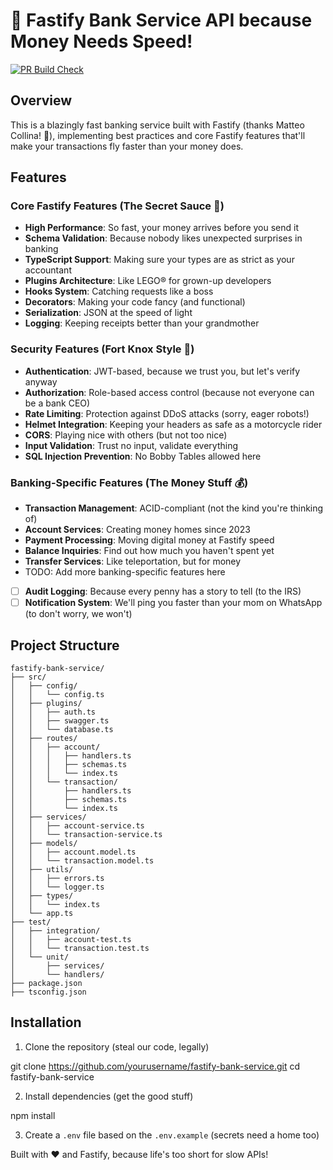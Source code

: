# 🚀 Fastify Bank Service API because Money Needs Speed!
[![PR Build Check](https://github.com/AlbertoBarrago/bank_be/actions/workflows/pr-build.yml/badge.svg)](https://github.com/AlbertoBarrago/bank_be/actions/workflows/pr-build.yml)

## Overview
This is a blazingly fast banking service built with Fastify (thanks Matteo Collina! 🙌), implementing best practices and core Fastify features that'll make your transactions fly faster than your money does.

## Features

### Core Fastify Features (The Secret Sauce 🌟)
- **High Performance**: So fast, your money arrives before you send it
- **Schema Validation**: Because nobody likes unexpected surprises in banking
- **TypeScript Support**: Making sure your types are as strict as your accountant
- **Plugins Architecture**: Like LEGO® for grown-up developers
- **Hooks System**: Catching requests like a boss
- **Decorators**: Making your code fancy (and functional)
- **Serialization**: JSON at the speed of light
- **Logging**: Keeping receipts better than your grandmother

### Security Features (Fort Knox Style 🏰)
- **Authentication**: JWT-based, because we trust you, but let's verify anyway
- **Authorization**: Role-based access control (because not everyone can be a bank CEO)
- **Rate Limiting**: Protection against DDoS attacks (sorry, eager robots!)
- **Helmet Integration**: Keeping your headers as safe as a motorcycle rider
- **CORS**: Playing nice with others (but not too nice)
- **Input Validation**: Trust no input, validate everything
- **SQL Injection Prevention**: No Bobby Tables allowed here

### Banking-Specific Features (The Money Stuff 💰)
- **Transaction Management**: ACID-compliant (not the kind you're thinking of)
- **Account Services**: Creating money homes since 2023
- **Payment Processing**: Moving digital money at Fastify speed
- **Balance Inquiries**: Find out how much you haven't spent yet
- **Transfer Services**: Like teleportation, but for money
- TODO: Add more banking-specific features here
- [ ] **Audit Logging**: Because every penny has a story to tell (to the IRS)
- [ ] **Notification System**: We'll ping you faster than your mom on WhatsApp (to don't worry, we won't)

## Project Structure
```
fastify-bank-service/
├── src/
│   ├── config/
│   │   └── config.ts
│   ├── plugins/
│   │   ├── auth.ts
│   │   ├── swagger.ts
│   │   └── database.ts
│   ├── routes/
│   │   ├── account/
│   │   │   ├── handlers.ts
│   │   │   ├── schemas.ts
│   │   │   └── index.ts
│   │   └── transaction/
│   │       ├── handlers.ts
│   │       ├── schemas.ts
│   │       └── index.ts
│   ├── services/
│   │   ├── account-service.ts
│   │   └── transaction-service.ts
│   ├── models/
│   │   ├── account.model.ts
│   │   └── transaction.model.ts
│   ├── utils/
│   │   ├── errors.ts
│   │   └── logger.ts
│   ├── types/
│   │   └── index.ts
│   └── app.ts
├── test/
│   ├── integration/
│   │   ├── account-test.ts
│   │   └── transaction.test.ts
│   └── unit/
│       ├── services/
│       └── handlers/
├── package.json
├── tsconfig.json
```

## Installation

1. Clone the repository (steal our code, legally)


git clone https://github.com/yourusername/fastify-bank-service.git
cd fastify-bank-service


2. Install dependencies (get the good stuff)


npm install


3. Create a `.env` file based on the `.env.example` (secrets need a home too)

Built with ❤️ and Fastify, because life's too short for slow APIs!
